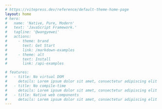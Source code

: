 ```yaml
---
# https://vitepress.dev/reference/default-theme-home-page
layout: home
# hero:
#   name: 'Native, Pure, Modern'
#   text: 'JavaScript Framework.'
#   tagline: '@wangyewei'
#   actions:
#     - theme: brand
#       text: Get Start
#       link: /markdown-examples
#     - theme: alt
#       text: Install
#       link: /api-examples

# features:
#   - title: No virtual DOM
#     details: Lorem ipsum dolor sit amet, consectetur adipiscing elit
#   - title: No compile-time
#     details: Lorem ipsum dolor sit amet, consectetur adipiscing elit
#   - title: Native web components
#     details: Lorem ipsum dolor sit amet, consectetur adipiscing elit
---
```


<Home />
<FooterComp />

<script setup>
import Home from './.vitepress/components/home/index.vue'
import Sponsor from './.vitepress/components/sponsor/index.vue'
import FooterComp from './.vitepress/components/footer/index.vue'
</script>

<style>
.VPHero .container .main {
  width: 100%;
  display: flex;
  flex-direction: column;
  align-items: center;
  text-align: center;
}

</style>
